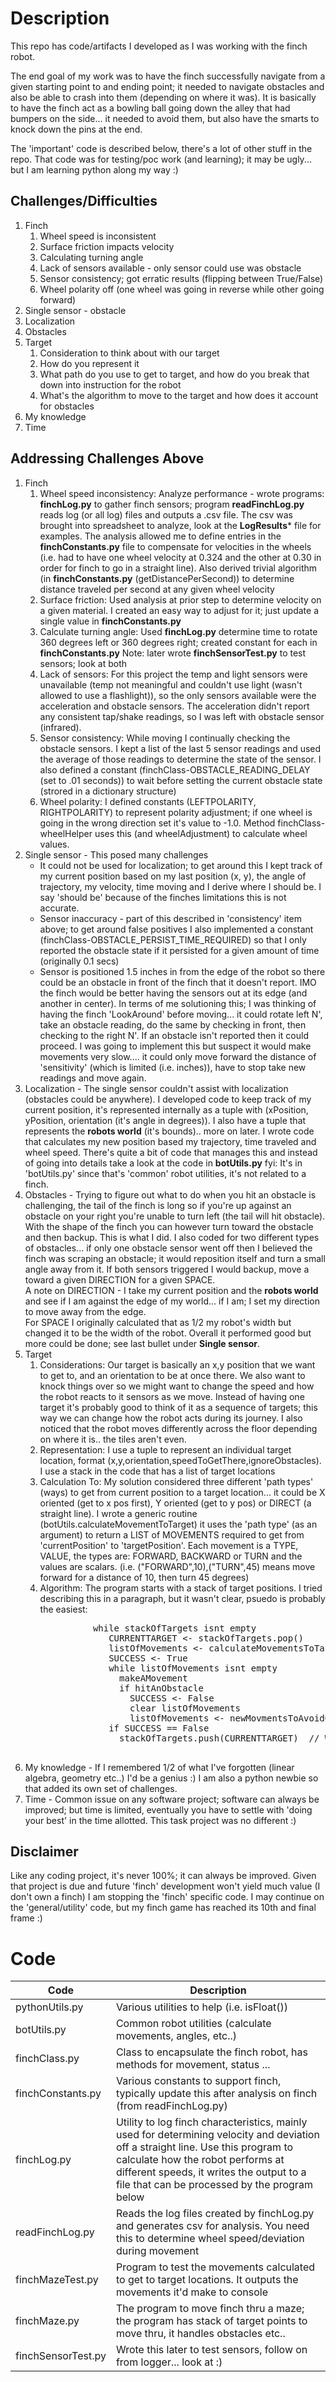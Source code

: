 # Description
This repo has code/artifacts I developed as I was working with the finch robot.  

The end goal of my work was to have the finch successfully navigate from a given starting point to and ending point; it needed to navigate obstacles and also be able to crash into them (depending on where it was).  It is basically to have the finch act as a bowling ball going down the alley that had bumpers on the side... it needed to avoid them, but also have the smarts to knock down the pins at the end.

The 'important' code is described below, there's a lot of other stuff in the repo.  That code was for testing/poc work (and learning); it may be ugly... but I am learning python along my way :)

## Challenges/Difficulties
<ol>
<li>Finch
  <ol>
    <li>Wheel speed is inconsistent </li>
    <li>Surface friction impacts velocity</li>
    <li>Calculating turning angle</li>
    <li>Lack of sensors available - only sensor could use was obstacle</li>
    <li>Sensor consistency; got erratic results (flipping between True/False)</li>
    <li>Wheel polarity off (one wheel was going in reverse while other going forward)</li>
  </ol></li>
<li>Single sensor - obstacle</li>
<li>Localization</li>
<li>Obstacles</li>
<li>Target
  <ol>
    <li>Consideration to think about with our target</li>
    <li>How do you represent it</li>
    <li> What path do you use to get to target, and how do you break that down into instruction for the robot</li>
    <li> What's the algorithm to move to the target and how does it account for obstacles</li>
  </ol></li>
<li>My knowledge</li>
<li>Time</li>
</ol>

## Addressing Challenges Above
<ol>
<li>Finch
  <ol>
    <li>Wheel speed inconsistency: Analyze performance - wrote programs: <strong>finchLog.py</strong> to gather finch sensors; program <strong>readFinchLog.py</strong> reads log (or all log) files and outputs a .csv file.  The csv was brought into spreadsheet to analyze, look at the <strong>LogResults</strong>* file for examples.  The analysis allowed me to define entries in the <strong>finchConstants.py</strong> file to compensate for velocities in the wheels (i.e. had to have one wheel velocity at 0.324 and the other at 0.30 in order for finch to go in a straight line). Also derived trivial algorithm (in <strong>finchConstants.py</strong> (getDistancePerSecond)) to determine distance traveled per second at any given wheel velocity</li>
    <li>Surface friction: Used analysis at prior step to determine velocity on a given material.  I created an easy way to adjust for it; just update a single value in <strong>finchConstants.py</strong> </li>
    <li>Calculate turning angle: Used <strong>finchLog.py</strong> determine time to rotate 360 degrees left or 360 degrees right; created constant for each in <strong>finchConstants.py</strong>  Note: later wrote <strong>finchSensorTest.py</strong> to test sensors; look at both</li>
    <li>Lack of sensors: For this project the temp and light sensors were unavailable (temp not meaningful and couldn't use light (wasn't allowed to use a flashlight)), so the only sensors available were the acceleration and obstacle sensors.  The acceleration didn't report any consistent tap/shake readings, so I was left with obstacle sensor (infrared).</li>
    <li>Sensor consistency: While moving I continually checking the obstacle sensors.  I kept a list of the last 5 sensor readings and used the average of those readings to determine the state of the sensor.  I also defined a constant (finchClass-OBSTACLE_READING_DELAY (set to .01 seconds)) to wait before setting the current obstacle state (strored in a dictionary structure)</li>
    <li>Wheel polarity: I defined constants (LEFTPOLARITY, RIGHTPOLARITY) to represent polarity adjustment; if one wheel is going in the wrong direction set it's value to -1.0.  Method finchClass-wheelHelper uses this (and wheelAdjustment) to calculate wheel values.</li>
  </ol></li>
<li>Single sensor - This posed many challenges
  <ul>
    <li>It could not be used for localization; to get around this I kept track of my current position based on my last position (x, y), the angle of trajectory, my velocity, time moving and I derive where I should be.  I say 'should be' because of the finches limitations this is not accurate.</li>
    <li>Sensor inaccuracy - part of this described in 'consistency' item above; to get around false positives I also implemented a constant (finchClass-OBSTACLE_PERSIST_TIME_REQUIRED) so that I only reported the obstacle state if it persisted for a given amount of time (originally 0.1 secs)</li>
    <li>Sensor is positioned 1.5 inches in from the edge of the robot so there could be an obstacle in front of the finch that it doesn't report.  IMO the finch would be better having the sensors out at its edge (and another in center).  In terms of me solutioning this; I was thinking of having the finch 'LookAround' before moving... it could rotate left N', take an obstacle reading, do the same by checking in front, then checking to the right N'.  If an obstacle isn't reported then it could proceed.  I was going to implement this but suspect it would make movements very slow.... it could only move forward the distance of 'sensitivity' (which is limited (i.e. inches)), have to stop take new readings and move again.</li>
  </ul></li>

<li>Localization - The single sensor couldn't assist with localization (obstacles could be anywhere).  I developed code to keep track of my current position, it's represented internally as a tuple with (xPosition, yPosition, orientation (it's angle in degrees)).  I also have a tuple that represents the <strong>robots world</strong> (it's bounds).. more on later. I wrote code that calculates my new position based my trajectory, time traveled and wheel speed.  There's quite a bit of code that manages this and instead of going into details take a look at the code in <strong>botUtils.py</strong>   fyi: It's in 'botUtils.py' since that's 'common' robot utilities, it's not related to a finch.</li>

<li>Obstacles - Trying to figure out what to do when you hit an obstacle is challenging, the tail of the finch is long so if you're up against an obstacle on your right you're unable to turn left (the tail will hit obstacle).  With the shape of the finch you can however turn toward the obstacle and then backup.  This is what I did.  I also coded for two different types of obstacles... if only one obstacle sensor went off then I believed the finch was scraping an obstacle; it would reposition itself and turn a small angle away from it.  If both sensors triggered I would backup, move a toward a given DIRECTION for a given SPACE. <br />
A note on DIRECTION - I take my current position and the <strong>robots world</strong> and see if I am against the edge of my world... if I am; I set my direction to move away from the edge.<br /> 
For SPACE I originally calculated that as 1/2 my robot's width but changed it to be the width of the robot.  Overall it performed good but more could be done; see last bullet under <strong>Single sensor</strong>.</li>

<li>Target
  <ol>
    <li>Considerations: Our target is basically an x,y position that we want to get to, and an orientation to be at once there.  We also want to knock things over so we might want to change the speed and how the robot reacts to it sensors as we move.  Instead of having one target it's probably good to think of it as a sequence of targets; this way we can change how the robot acts during its journey.  I also noticed that the robot moves differently across the floor depending on where it is.. the tiles aren't even.</li>
    <li>Representation: I use a tuple to represent an individual target location, format (x,y,orientation,speedToGetThere,ignoreObstacles).  I use a stack in the code that has a list of target locations</li>
    <li>Calculation To: My solution considered three different 'path types' (ways) to get from current position to a target location... it could be X oriented (get to x pos first), Y oriented (get to y pos) or DIRECT (a straight line).  I wrote a generic routine (botUtils.calculateMovementToTarget) it uses the 'path type' (as an argument) to return a LIST of MOVEMENTS required to get from 'currentPosition' to 'targetPosition'.  Each movement is a TYPE, VALUE, the types are: FORWARD, BACKWARD or TURN and the values are scalars. (i.e. ("FORWARD",10),("TURN",45) means move forward for a distance of 10, then turn 45 degrees)</li>
    <li>Algorithm: The program starts with a stack of target positions.  I tried describing this in a paragraph, but it wasn't clear, psuedo is probably the easiest:
    <pre>
          while stackOfTargets isnt empty
             CURRENTTARGET <- stackOfTargets.pop()
             listOfMovements <- calculateMovementsToTarget(CURRENTPOSITION, CURRENTTARGET, 'path type')
             SUCCESS <- True
             while listOfMovements isnt empty
               makeAMovement
               if hitAnObstacle 
                 SUCCESS <- False
                 clear listOfMovements 
                 listOfMovements <- newMovmentsToAvoidObstacle    // See 'Obstacle' above 
             if SUCCESS == False
               stackOfTargets.push(CURRENTTARGET)  // We didn't get to target, we hit an obstacle, push it back onto stack to retry
    </pre>
    </li>
  </ol></li>
<li>My knowledge - If I remembered 1/2 of what I've forgotten (linear algebra, geometry etc..) I'd be a genius :)  I am also a python newbie so that added its own set of challenges.</li>

<li>Time - Common issue on any software project; software can always be improved; but time is limited, eventually you have to settle with 'doing your best' in the time allotted.  This task project was no different :)</li>
</ol>


## Disclaimer
Like any coding project, it's never 100%; it can always be improved.  Given that project is due and future 'finch' development won't yield much value (I don't own
a finch) I am stopping the 'finch' specific code.  I may continue on the 'general/utility' code, but my finch game has reached its 10th and final frame :)


# Code
| Code | Description |
| --------------- | ------------------------------- |
| pythonUtils.py | Various utilities to help (i.e. isFloat()) |
| botUtils.py | Common robot utilities (calculate movements, angles, etc..) |
| finchClass.py | Class to encapsulate the finch robot, has methods for movement, status ... |
| finchConstants.py | Various constants to support finch, typically update this after analysis on finch (from readFinchLog.py) |
| finchLog.py | Utility to log finch characteristics, mainly used for determining velocity and deviation off a straight line.  Use this program to calculate how the robot performs at different speeds, it writes the output to a file that can be processed by the program below |
| readFinchLog.py | Reads the log files created by finchLog.py and generates csv for analysis.  You need this to determine wheel speed/deviation during movement |
| finchMazeTest.py | Program to test the movements calculated to get to target locations.  It outputs the movements it'd make to console |
| finchMaze.py | The program to move finch thru a maze; the program has stack of target points to move thru, it handles obstacles etc.. |
| finchSensorTest.py | Wrote this later to test sensors, follow on from logger... look at :) |